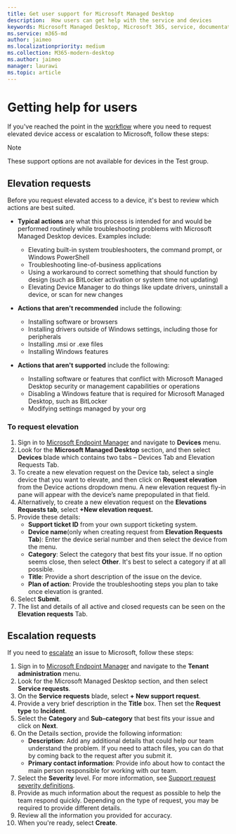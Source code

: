 ```yaml
---
title: Get user support for Microsoft Managed Desktop
description:  How users can get help with the service and devices
keywords: Microsoft Managed Desktop, Microsoft 365, service, documentation
ms.service: m365-md
author: jaimeo
ms.localizationpriority: medium
ms.collection: M365-modern-desktop
ms.author: jaimeo
manager: laurawi
ms.topic: article
---
```


# Getting help for users

If you've reached the point in the [workflow](../service-description/user-support.md) where you need to request elevated device access or escalation to Microsoft, follow these steps:
 
>[!NOTE]
>These support options are not available for devices in the Test group.

## Elevation requests

Before you request elevated access to a device, it's best to review which actions are best suited.

- **Typical actions** are what this process is intended for and would be performed routinely while troubleshooting problems with Microsoft Managed Desktop devices. Examples include:
    - Elevating built-in system troubleshooters, the command prompt, or Windows PowerShell
    - Troubleshooting line-of-business applications
    - Using a workaround to correct something that should function by design (such as BitLocker activation or system time not updating)
    - Elevating Device Manager to do things like update drivers, uninstall a device, or scan for new changes

- **Actions that aren't recommended** include the following:
    - Installing software or browsers
    - Installing drivers outside of Windows settings, including those for peripherals
    - Installing .msi or .exe files
    - Installing Windows features

- **Actions that aren't supported** include the following:
    - Installing software or features that conflict with Microsoft Managed Desktop security or management capabilities or operations
    - Disabling a Windows feature that is required for Microsoft Managed Desktop, such as BitLocker
    - Modifying settings managed by your org

### To request elevation

1. Sign in to [Microsoft Endpoint Manager](https://endpoint.microsoft.com/) and navigate to **Devices** menu.
2. Look for the **Microsoft Managed Desktop** section, and then select **Devices** blade which contains two tabs – Devices Tab and Elevation Requests Tab. 
3. To create a new elevation request on the Device tab, select a single device that you want to elevate, and then click on **Request elevation** from the Device actions dropdown menu. A new elevation request fly-in pane will appear with the device’s name prepopulated in that field.
4. Alternatively, to create a new elevation request on the **Elevations Requests tab**, select **+New elevation request.**
5. Provide these details:
    - **Support ticket ID** from your own support ticketing system.
    - **Device name**(only when creating request from **Elevation Requests Tab**): Enter the device serial number and then select the device from the menu.
    - **Category**: Select the category that best fits your issue. If no option seems close, then select **Other**. It's best to select a category if at all possible.
    - **Title**: Provide a short description of the issue on the device.
    - **Plan of action**: Provide the troubleshooting steps you plan to take once elevation is granted. 
6. Select **Submit**.
7. The list and details of all active and closed requests can be seen on the **Elevation requests** Tab.



## Escalation requests


If you need to [escalate](../service-description/user-support.md#escalation-portal) an issue to Microsoft, follow these steps:

1. Sign in to [Microsoft Endpoint Manager](https://endpoint.microsoft.com/) and navigate to the **Tenant administration** menu.
2. Look for the Microsoft Managed Desktop section, and then select **Service requests**.
3. On the **Service requests** blade, select **+ New support request**.
4. Provide a very brief description in the **Title** box. Then set the **Request type** to **Incident**. 
5. Select the **Category** and **Sub-category** that best fits your issue and click on **Next**.
6. On the Details section, provide the following information:
    - **Description**: Add any additional details that could help our team understand the problem. If you need to attach files, you can do that by coming back to the request after you submit it.
    - **Primary contact information**: Provide info about how to contact the main person responsible for working with our team.
7. Select the **Severity** level. For more information, see [Support request severity definitions](#sev).
8. Provide as much information about the request as possible to help the team respond quickly. Depending on the type of request, you may be required to provide different details.
9. Review all the information you provided for accuracy.
10. When you're ready, select **Create**.
